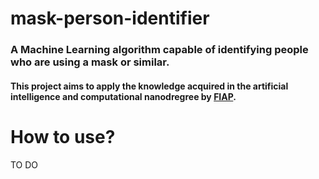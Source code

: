 # mask-person-identifier
<h3>A Machine Learning algorithm capable of identifying people who are using a mask or similar.</h3>
<h4>This project aims to apply the knowledge acquired in the artificial intelligence and computational nanodregree by <a href="https://www.fiap.com.br/" target="_blank">FIAP</a>.</h4>

# How to use?
TO DO
